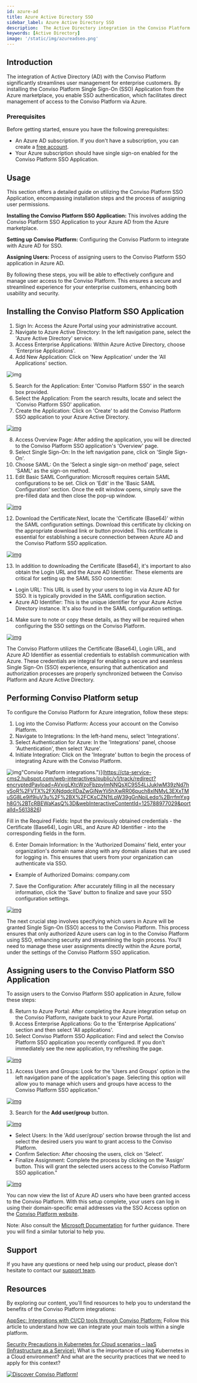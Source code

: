 ```yaml
---
id: azure-ad
title: Azure Active Directory SSO
sidebar_label: Azure Active Directory SSO
description:  The Active Directory integration in the Conviso Platform simplifies user management for enterprise customers. Know more!
keywords: [Active Directory]
image: '/static/img/azureadseo.png'
---
```


## Introduction

The integration of Active Directory (AD) with the Conviso Platform significantly streamlines user management for enterprise customers. By installing the Conviso Platform Single Sign-On (SSO) Application from the Azure marketplace, you enable SSO authentication, which facilitates direct management of access to the Conviso Platform via Azure.

### Prerequisites

Before getting started, ensure you have the following prerequisites:
- An Azure AD subscription. If you don't have a subscription, you can create a [free account](https://azure.microsoft.com/free/).
- Your Azure subscription should have single sign-on enabled for the Conviso Platform SSO Application.


## Usage

This section offers a detailed guide on utilizing the Conviso Platform SSO Application, encompassing installation steps and the process of assigning user permissions.

**Installing the Conviso Platform SSO Application:** This involves adding the Conviso Platform SSO Application to your Azure AD from the Azure marketplace.

**Setting up Conviso Platform:** Configuring the Conviso Platform to integrate with Azure AD for SSO.

**Assigning Users:** Process of assigning users to the Conviso Platform SSO application in Azure AD.


By following these steps, you will be able to effectively configure and manage user access to the Conviso Platform. This ensures a secure and streamlined experience for your enterprise customers, enhancing both usability and security.

## Installing the Conviso Platform SSO Application

1. Sign In: Access the Azure Portal using your administrative account.
2. Navigate to Azure Active Directory: In the left navigation pane, select the 'Azure Active Directory' service.
3. Access Enterprise Applications: Within Azure Active Directory, choose 'Enterprise Applications'.
4. Add New Application: Click on 'New Application' under the 'All Applications' section.

<div style={{textAlign: 'center'}}>

![img](../../static/img/azure-ad-img8.png)

</div>


5. Search for the Application: Enter 'Conviso Platform SSO' in the search box provided.
6. Select the Application: From the search results, locate and select the 'Conviso Platform SSO' application.
7. Create the Application: Click on 'Create' to add the Conviso Platform SSO application to your Azure Active Directory.


<div style={{textAlign: 'center'}}>

[![img](../../static/img/azure-ad-img15.png "Azure platform.")](https://cta-service-cms2.hubspot.com/web-interactives/public/v1/track/redirect?encryptedPayload=AVxigLKtcWzoFbzpyImNNQsXC9S54LjJuklwM39zNd7hvSoR%2FVTX%2FXjNdqdcIIDaZwGiNwYii5hXwRR06puch8xINMyL3EXxTMuSG8Le9if9juV3u%2F%2BX%2FCKsCZN1tLpW39gGnNpiLedq%2BrrfmYxgh8G%2BTcRBEWaKasQ%3D&webInteractiveContentId=125788977029&portalId=5613826)

</div>

8. Access Overview Page: After adding the application, you will be directed to the Conviso Platform SSO application's 'Overview' page.
9. Select Single Sign-On: In the left navigation pane, click on 'Single Sign-On'.
10. Choose SAML: On the 'Select a single sign-on method' page, select 'SAML' as the sign-on method.
11. Edit Basic SAML Configuration: Microsoft requires certain SAML configurations to be set. Click on 'Edit' in the 'Basic SAML Configuration' section. Once the edit window opens, simply save the pre-filled data and then close the pop-up window.

<div style={{textAlign: 'center'}}>

[![img](../../static/img/azure-ad-img3.png "Azure platform.")](https://cta-service-cms2.hubspot.com/web-interactives/public/v1/track/redirect?encryptedPayload=AVxigLKtcWzoFbzpyImNNQsXC9S54LjJuklwM39zNd7hvSoR%2FVTX%2FXjNdqdcIIDaZwGiNwYii5hXwRR06puch8xINMyL3EXxTMuSG8Le9if9juV3u%2F%2BX%2FCKsCZN1tLpW39gGnNpiLedq%2BrrfmYxgh8G%2BTcRBEWaKasQ%3D&webInteractiveContentId=125788977029&portalId=5613826)

</div>

12. Download the Certificate:Next, locate the 'Certificate (Base64)' within the SAML configuration settings. Download this certificate by clicking on the appropriate download link or button provided. This certificate is essential for establishing a secure connection between Azure AD and the Conviso Platform SSO application. 

<div style={{textAlign: 'center', maxWidth: '80%' }}>

[![img](../../static/img/azure-ad-img4.png "Azure platform.")](https://cta-service-cms2.hubspot.com/web-interactives/public/v1/track/redirect?encryptedPayload=AVxigLKtcWzoFbzpyImNNQsXC9S54LjJuklwM39zNd7hvSoR%2FVTX%2FXjNdqdcIIDaZwGiNwYii5hXwRR06puch8xINMyL3EXxTMuSG8Le9if9juV3u%2F%2BX%2FCKsCZN1tLpW39gGnNpiLedq%2BrrfmYxgh8G%2BTcRBEWaKasQ%3D&webInteractiveContentId=125788977029&portalId=5613826)

</div>

13. In addition to downloading the Certificate (Base64), it's important to also obtain the Login URL and the Azure AD Identifier. These elements are critical for setting up the SAML SSO connection:

- Login URL: This URL is used by your users to log in via Azure AD for SSO. It is typically provided in the SAML configuration section.
- Azure AD Identifier: This is the unique identifier for your Azure Active Directory instance. It's also found in the SAML configuration settings.

14. Make sure to note or copy these details, as they will be required when configuring the SSO settings on the Conviso Platform.


<div style={{textAlign: 'center', maxWidth: '80%'}}>

[![img](../../static/img/azure-ad-img5.png "Azure platform.")](https://cta-service-cms2.hubspot.com/web-interactives/public/v1/track/redirect?encryptedPayload=AVxigLKtcWzoFbzpyImNNQsXC9S54LjJuklwM39zNd7hvSoR%2FVTX%2FXjNdqdcIIDaZwGiNwYii5hXwRR06puch8xINMyL3EXxTMuSG8Le9if9juV3u%2F%2BX%2FCKsCZN1tLpW39gGnNpiLedq%2BrrfmYxgh8G%2BTcRBEWaKasQ%3D&webInteractiveContentId=125788977029&portalId=5613826)

</div>

The Conviso Platform utilizes the Certificate (Base64), Login URL, and Azure AD Identifier as essential credentials to establish communication with Azure. These credentials are integral for enabling a secure and seamless Single Sign-On (SSO) experience, ensuring that authentication and authorization processes are properly synchronized between the Conviso Platform and Azure Active Directory.


## Performing Conviso Platform setup

To configure the Conviso Platform for Azure integration, follow these steps:


1. Log into the Conviso Platform: Access your account on the Conviso Platform.
2. Navigate to Integrations: In the left-hand menu, select 'Integrations'.
3. Select Authentication for Azure: In the 'Integrations' panel, choose 'Authentication', then select 'Azure'.
5. Initiate Integration: Click on the 'Integrate' button to begin the process of integrating Azure with the Conviso Platform.


<div style={{textAlign: 'center'}}>

![img](../../static/img/azure-ad-img1.png)"Conviso Platform integrations.")](https://cta-service-cms2.hubspot.com/web-interactives/public/v1/track/redirect?encryptedPayload=AVxigLKtcWzoFbzpyImNNQsXC9S54LjJuklwM39zNd7hvSoR%2FVTX%2FXjNdqdcIIDaZwGiNwYii5hXwRR06puch8xINMyL3EXxTMuSG8Le9if9juV3u%2F%2BX%2FCKsCZN1tLpW39gGnNpiLedq%2BrrfmYxgh8G%2BTcRBEWaKasQ%3D&webInteractiveContentId=125788977029&portalId=5613826)

</div>

Fill in the Required Fields: Input the previously obtained credentials - the Certificate (Base64), Login URL, and Azure AD Identifier - into the corresponding fields in the form.

6. Enter Domain Information: In the 'Authorized Domains' field, enter your organization's domain name along with any domain aliases that are used for logging in. This ensures that users from your organization can authenticate via SSO.
- Example of Authorized Domains: company.com
7. Save the Configuration: After accurately filling in all the necessary information, click the 'Save' button to finalize and save your SSO configuration settings.


<div style={{textAlign: 'center', maxWidth: '60%'}}>

[![img](../../static/img/azure-ad-img2.png "Conviso Platform integrations.")](https://cta-service-cms2.hubspot.com/web-interactives/public/v1/track/redirect?encryptedPayload=AVxigLKtcWzoFbzpyImNNQsXC9S54LjJuklwM39zNd7hvSoR%2FVTX%2FXjNdqdcIIDaZwGiNwYii5hXwRR06puch8xINMyL3EXxTMuSG8Le9if9juV3u%2F%2BX%2FCKsCZN1tLpW39gGnNpiLedq%2BrrfmYxgh8G%2BTcRBEWaKasQ%3D&webInteractiveContentId=125788977029&portalId=5613826)

</div>

The next crucial step involves specifying which users in Azure will be granted Single Sign-On (SSO) access to the Conviso Platform. This process ensures that only authorized Azure users can log in to the Conviso Platform using SSO, enhancing security and streamlining the login process. You'll need to manage these user assignments directly within the Azure portal, under the settings of the Conviso Platform SSO application.

## Assigning users to the Conviso Platform SSO Application

To assign users to the Conviso Platform SSO application in Azure, follow these steps:

8. Return to Azure Portal: After completing the Azure integration setup on the Conviso Platform, navigate back to your Azure Portal.
9. Access Enterprise Applications: Go to the 'Enterprise Applications' section and then select 'All applications'.
10. Select Conviso Platform SSO Application: Find and select the Conviso Platform SSO application you recently configured. If you don't immediately see the new application, try refreshing the page.


<div style={{textAlign: 'center'}}>

[![img](../../static/img/azure-ad-img8.png "Azure platform - enterprise applications.")](https://cta-service-cms2.hubspot.com/web-interactives/public/v1/track/redirect?encryptedPayload=AVxigLKtcWzoFbzpyImNNQsXC9S54LjJuklwM39zNd7hvSoR%2FVTX%2FXjNdqdcIIDaZwGiNwYii5hXwRR06puch8xINMyL3EXxTMuSG8Le9if9juV3u%2F%2BX%2FCKsCZN1tLpW39gGnNpiLedq%2BrrfmYxgh8G%2BTcRBEWaKasQ%3D&webInteractiveContentId=125788977029&portalId=5613826)

</div>

11. Access Users and Groups: Look for the 'Users and Groups' option in the left navigation pane of the application's page. Selecting this option will allow you to manage which users and groups have access to the Conviso Platform SSO application."

<div style={{textAlign: 'center', maxWidth: '50%'}}>

[![img](../../static/img/azure-ad-img9.png "Azure platform - overview.")](https://cta-service-cms2.hubspot.com/web-interactives/public/v1/track/redirect?encryptedPayload=AVxigLKtcWzoFbzpyImNNQsXC9S54LjJuklwM39zNd7hvSoR%2FVTX%2FXjNdqdcIIDaZwGiNwYii5hXwRR06puch8xINMyL3EXxTMuSG8Le9if9juV3u%2F%2BX%2FCKsCZN1tLpW39gGnNpiLedq%2BrrfmYxgh8G%2BTcRBEWaKasQ%3D&webInteractiveContentId=125788977029&portalId=5613826)

</div>

3. Search for the **Add user/group** button.

<div style={{textAlign: 'center', maxWidth: '50%'}}>

[![img](../../static/img/azure-ad-img10.png "Azure platform - SSO.")](https://cta-service-cms2.hubspot.com/web-interactives/public/v1/track/redirect?encryptedPayload=AVxigLKtcWzoFbzpyImNNQsXC9S54LjJuklwM39zNd7hvSoR%2FVTX%2FXjNdqdcIIDaZwGiNwYii5hXwRR06puch8xINMyL3EXxTMuSG8Le9if9juV3u%2F%2BX%2FCKsCZN1tLpW39gGnNpiLedq%2BrrfmYxgh8G%2BTcRBEWaKasQ%3D&webInteractiveContentId=125788977029&portalId=5613826)

</div>

- Select Users: In the 'Add user/group' section browse through the list and select the desired users you want to grant access to the Conviso Platform.
- Confirm Selection: After choosing the users, click on 'Select'.
- Finalize Assignment: Complete the process by clicking on the 'Assign' button. This will grant the selected users access to the Conviso Platform SSO application."


<div style={{textAlign: 'center'}}>

[![img](../../static/img/azure-ad-img11.png "Azure platform.")](https://cta-service-cms2.hubspot.com/web-interactives/public/v1/track/redirect?encryptedPayload=AVxigLKtcWzoFbzpyImNNQsXC9S54LjJuklwM39zNd7hvSoR%2FVTX%2FXjNdqdcIIDaZwGiNwYii5hXwRR06puch8xINMyL3EXxTMuSG8Le9if9juV3u%2F%2BX%2FCKsCZN1tLpW39gGnNpiLedq%2BrrfmYxgh8G%2BTcRBEWaKasQ%3D&webInteractiveContentId=125788977029&portalId=5613826)

</div>

You can now view the list of Azure AD users who have been granted access to the Conviso Platform. With this setup complete, your users can log in using their domain-specific email addresses via the SSO Access option on the [Conviso Platform website](https://app.convisoappsec.com/).

Note: Also consult the [Microsoft Documentation](https://learn.microsoft.com/en-us/azure/active-directory/saas-apps/appsec-flow-sso-tutorial) for further guidance. There you will find a similar tutorial to help you.

## Support
If you have any questions or need help using our product, please don't hesitate to contact our [support team](mailto:support@convisoappsec.com).

## Resources

By exploring our content, you'll find resources to help you to understand the benefits of the Conviso Platform integrations:

[AppSec: Integrations with CI/CD tools through Conviso Platform:](https://bit.ly/3ODN0jw) Follow this article to understand how we can integrate your main tools within a single platform.

[Security Precautions in Kubernetes for Cloud scenarios – IaaS (Infrastructure as a Service):](https://bit.ly/3qaizqR) What is the importance of using Kubernetes in a Cloud environment? And what are the security practices that we need to apply for this context?

[![Discover Conviso Platform!](https://no-cache.hubspot.com/cta/default/5613826/interactive-125788977029.png)](https://cta-service-cms2.hubspot.com/web-interactives/public/v1/track/redirect?encryptedPayload=AVxigLKtcWzoFbzpyImNNQsXC9S54LjJuklwM39zNd7hvSoR%2FVTX%2FXjNdqdcIIDaZwGiNwYii5hXwRR06puch8xINMyL3EXxTMuSG8Le9if9juV3u%2F%2BX%2FCKsCZN1tLpW39gGnNpiLedq%2BrrfmYxgh8G%2BTcRBEWaKasQ%3D&webInteractiveContentId=125788977029&portalId=5613826)